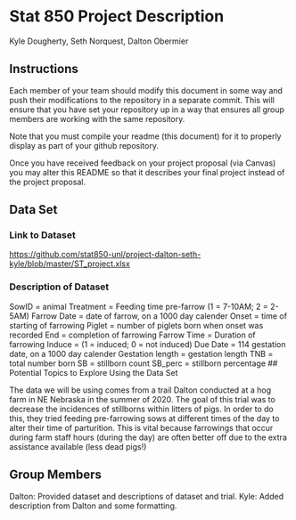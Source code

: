 Stat 850 Project Description
================
Kyle Dougherty, Seth Norquest, Dalton Obermier

## Instructions

Each member of your team should modify this document in some way and
push their modifications to the repository in a separate commit. This
will ensure that you have set your repository up in a way that ensures
all group members are working with the same repository.

Note that you must compile your readme (this document) for it to
properly display as part of your github repository.

Once you have received feedback on your project proposal (via Canvas)
you may alter this README so that it describes your final project
instead of the project proposal.

## Data Set

### Link to Dataset

<https://github.com/stat850-unl/project-dalton-seth-kyle/blob/master/ST_project.xlsx>

### Description of Dataset

SowID = animal Treatment = Feeding time pre-farrow (1 = 7-10AM; 2 =
2-5AM) Farrow Date = date of farrow, on a 1000 day calender Onset = time
of starting of farrowing Piglet = number of piglets born when onset was
recorded End = completion of farrowing Farrow Time = Duration of
farrowing Induce = (1 = induced; 0 = not induced) Due Date = 114
gestation date, on a 1000 day calender Gestation length = gestation
length TNB = total number born SB = stillborn count SB_perc = stillborn
percentage \## Potential Topics to Explore Using the Data Set

The data we will be using comes from a trail Dalton conducted at a hog
farm in NE Nebraska in the summer of 2020. The goal of this trial was to
decrease the incidences of stillborns within litters of pigs. In order
to do this, they tried feeding pre-farrowing sows at different times of
the day to alter their time of parturition. This is vital because
farrowings that occur during farm staff hours (during the day) are often
better off due to the extra assistance available (less dead pigs!)

## Group Members

Dalton: Provided dataset and descriptions of dataset and trial. Kyle:
Added description from Dalton and some formatting.
